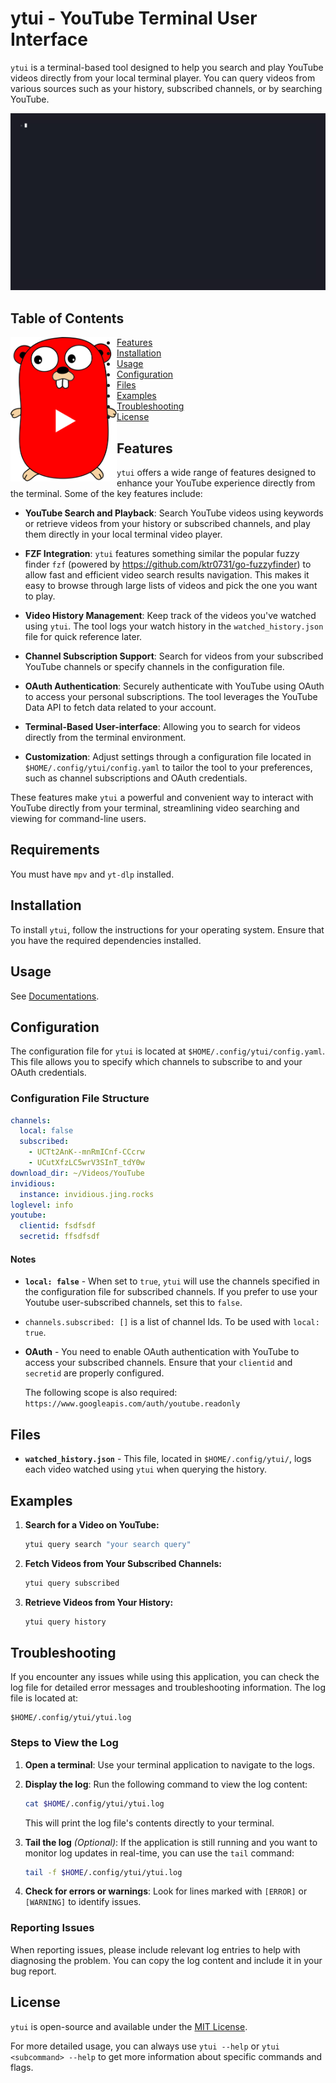 # ytui - YouTube Terminal User Interface

`ytui` is a terminal-based tool designed to help you search and
play YouTube videos directly from your local terminal player.
You can query videos from various sources
such as your history, subscribed channels, or by searching YouTube.

<div style="text-align: center;margin-top: 20">
    <img src="public/ytui-demo.gif" width="700vw" />
</div>

## Table of Contents

<img align=left src="public/gophertube.png" width="170vw" />

- [Features](#features)
- [Installation](#installation)
- [Usage](#usage)
- [Configuration](#configuration)
- [Files](#files)
- [Examples](#examples)
- [Troubleshooting](#troubleshooting)
- [License](#license)

## Features

`ytui` offers a wide range of features designed to enhance
your YouTube experience directly from the terminal. Some of the key features include:

- **YouTube Search and Playback**: Search YouTube videos using keywords
  or retrieve videos from your history or subscribed channels,
  and play them directly in your local terminal video player.

- **FZF Integration**: `ytui` features something similar the popular fuzzy finder
  `fzf` (powered by <https://github.com/ktr0731/go-fuzzyfinder>) to allow fast
  and efficient video search results navigation.
  This makes it easy to browse through large lists of videos
  and pick the one you want to play.

- **Video History Management**: Keep track of the videos you've watched using `ytui`.
  The tool logs your watch history in the `watched_history.json`
  file for quick reference later.

- **Channel Subscription Support**: Search for videos from
  your subscribed YouTube channels or specify channels in the configuration file.

- **OAuth Authentication**: Securely authenticate with YouTube
  using OAuth to access your personal subscriptions.
  The tool leverages the YouTube Data API to fetch data related to your account.

- **Terminal-Based User-interface**: Allowing you to search for videos
  directly from the terminal environment.

- **Customization**: Adjust settings through a configuration file
  located in `$HOME/.config/ytui/config.yaml` to tailor the tool
  to your preferences, such as channel subscriptions and OAuth credentials.

These features make `ytui` a powerful and convenient way to interact
with YouTube directly from your terminal, streamlining video searching
and viewing for command-line users.

## Requirements

You must have `mpv` and `yt-dlp` installed.

## Installation

To install `ytui`, follow the instructions for your operating system.
Ensure that you have the required dependencies installed.

## Usage

See [Documentations](docs/ytui.md).

## Configuration

The configuration file for `ytui` is located at `$HOME/.config/ytui/config.yaml`.
This file allows you to specify which channels to subscribe to and your OAuth credentials.

### Configuration File Structure

```yaml
channels:
  local: false
  subscribed:
    - UCTt2AnK--mnRmICnf-CCcrw
    - UCutXfzLC5wrV3SInT_tdY0w
download_dir: ~/Videos/YouTube
invidious:
  instance: invidious.jing.rocks
loglevel: info
youtube:
  clientid: fsdfsdf
  secretid: ffsdfsdf
```

#### Notes

- **`local: false`** - When set to `true`, `ytui` will use the channels
  specified in the configuration file for subscribed channels.
  If you prefer to use your Youtube user-subscribed channels, set this to `false`.

- `channels.subscribed: []` is a list of channel Ids. To be used with `local: true`.

- **OAuth** - You need to enable OAuth authentication with YouTube
  to access your subscribed channels.
  Ensure that your `clientid` and `secretid` are properly configured.

  The following scope is also required: `https://www.googleapis.com/auth/youtube.readonly`

## Files

- **`watched_history.json`** - This file, located in `$HOME/.config/ytui/`,
  logs each video watched using `ytui` when querying the history.

## Examples

1. **Search for a Video on YouTube:**

   ```sh
   ytui query search "your search query"
   ```

1. **Fetch Videos from Your Subscribed Channels:**

   ```sh
   ytui query subscribed
   ```

1. **Retrieve Videos from Your History:**

   ```sh
   ytui query history
   ```

## Troubleshooting

If you encounter any issues while using this application, you can check the log file for detailed error messages and troubleshooting information. The log file is located at:

```
$HOME/.config/ytui/ytui.log
```

### Steps to View the Log

1. **Open a terminal**: Use your terminal application to navigate to the logs.

2. **Display the log**: Run the following command to view the log content:

   ```bash
   cat $HOME/.config/ytui/ytui.log
   ```

   This will print the log file's contents directly to your terminal.

3. **Tail the log** _(Optional)_: If the application is still running and you want to monitor log updates in real-time, you can use the `tail` command:

   ```bash
   tail -f $HOME/.config/ytui/ytui.log
   ```

4. **Check for errors or warnings**: Look for lines marked with `[ERROR]` or `[WARNING]` to identify issues.

### Reporting Issues

When reporting issues, please include relevant log entries to help with diagnosing the problem. You can copy the log content and include it in your bug report.

## License

`ytui` is open-source and available under the [MIT License](LICENSE).

For more detailed usage, you can always use `ytui --help` or `ytui <subcommand> --help`
to get more information about specific commands and flags.
